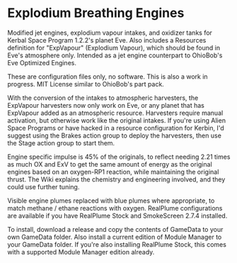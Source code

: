 # Explodium Breathing Engines
Modified jet engines, explodium vapour intakes, and oxidizer tanks for Kerbal Space Program 1.2.2's planet Eve. Also includes a Resources definition for "ExpVapour" (Explodium Vapour), which should be found in Eve's atmosphere only. Intended as a jet engine counterpart to OhioBob's Eve Optimized Engines.

These are configuration files only, no software. This is also a work in progress. MIT License similar to OhioBob's part pack.

With the conversion of the intakes to atmospheric harvesters, the ExpVapour harvesters now only work on Eve, or any planet that has ExpVapour added as an atmospheric resource. Harvesters require manual activation, but otherwise work like the original intakes. If you're using Alien Space Programs or have hacked in a resource configuration for Kerbin, I'd suggest using the Brakes action group to deploy the harvesters, then use the Stage action group to start them.

Engine specific impulse is 45% of the originals, to reflect needing 2.21 times as much OX and ExV to get the same amount of energy as the original engines based on an oxygen-RP1 reaction, while maintaining the original thrust. The Wiki explains the chemistry and engineering involved, and they could use further tuning.

Visible engine plumes replaced with blue plumes where appropriate, to match methane / ethane reactions with oxygen. RealPlume configurations are available if you have RealPlume Stock and SmokeScreen 2.7.4 installed.

To install, download a release and copy the contents of GameData to your own GameData folder. Also install a current edition of Module Manager to your GameData folder. If you're also installing RealPlume Stock, this comes with a supported Module Manager edition already.
